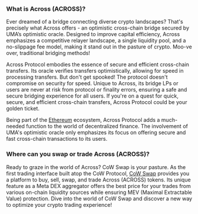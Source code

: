 <h3>What is Across (ACROSS)?</h3>

<p>Ever dreamed of a bridge connecting diverse crypto landscapes? That's precisely what Across offers - an optimistic cross-chain bridge secured by UMA’s optimistic oracle. Designed to improve capital efficiency, Across emphasizes a competitive relayer landscape, a single liquidity pool, and a no-slippage fee model, making it stand out in the pasture of crypto. Moo-ve over, traditional bridging methods!</p>

<p>Across Protocol embodies the essence of secure and efficient cross-chain transfers. Its oracle verifies transfers optimistically, allowing for speed in processing transfers. But don't get spooked! The protocol doesn't compromise on security for speed. Unique to Across, its bridge LPs or users are never at risk from protocol or finality errors, ensuring a safe and secure bridging experience for all users. If you're on a quest for quick, secure, and efficient cross-chain transfers, Across Protocol could be your golden ticket. </p>

<p>Being part of the <a href="https://en.wikipedia.org/wiki/Ethereum" rel="nofollow noreferrer noopener" target="_blank">Ethereum</a> ecosystem, Across Protocol adds a much-needed function to the world of decentralized finance. The involvement of UMA's optimistic oracle only emphasizes its focus on offering secure and fast cross-chain transactions to its users.</p>

<h3>Where can you swap or trade Across (ACROSS)?</h3>

<p>Ready to graze in the world of Across? CoW Swap is your pasture. As the first trading interface built atop the CoW Protocol, <a href="https://swap.cow.fi/" rel="noopener" target="_blank">CoW Swap</a> provides you a platform to buy, sell, swap, and trade Across (ACROSS) tokens. Its unique feature as a Meta DEX aggregator offers the best price for your trades from various on-chain liquidity sources while ensuring MEV (Maximal Extractable Value) protection. Dive into the world of CoW Swap and discover a new way to optimize your crypto trading experience!</p>
